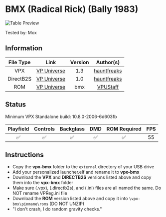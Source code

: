 # BMX (Radical Rick) (Bally 1983)

![Table Preview](https://vpuniverse.com/screenshots/monthly_2024_06/FS.png.74cd4e55fe628febb09c88d3d88be2e3.png)

Tested by: Mox

## Information
| File Type | Link | Version | Author(s) | 
|:---------:|:----:|:-------:|:---------:|
| VPX | [VP Universe](https://vpuniverse.com/files/file/20599-bmx-bally-1983-radical-rick-dtfsvr/) | 1.3 | [hauntfreaks](https://vpuniverse.com/profile/5216-hauntfreaks/) |
| DirectB2S | [VP Universe](https://vpuniverse.com/files/file/20598-bmx-bally-1983-radical-rick-b2s/) | 1.0 | [hauntfreaks](https://vpuniverse.com/profile/5216-hauntfreaks/) |
| ROM | [VP Universe](https://vpuniverse.com/files/file/1059-bmx-bally-1982/) | bmx | [VPUStaff](https://vpuniverse.com/profile/50-vpustaff/) |

## Status 
Minimum VPX Standalone build: 10.8.0-2006-6d603fb

| Playfield | Controls | Backglass | DMD | ROM Required | FPS | 
|:---------:|:--------:|:---------:|:---:|:------------:|:---:|
| :white_check_mark: | :white_check_mark: | :white_check_mark: | :white_check_mark: | :white_check_mark: | 55 |

## Instructions
- Copy the **vpx-bmx** folder to the `external` directory of your USB drive
- Add your personalized launcher.elf and rename it to **vpx-bmx**
- Download the **VPX** and **DIRECTB2S** versions listed above and copy them into the **vpx-bmx** folder
- Make sure (.vpx), (.directb2s), and (.ini) files are all named the same. Do NOT rename VPReg.ini file
- Download the **ROM** version listed above and copy it into `\vpx-bmx\pinmame\roms` (DO NOT UNZIP)
- "I don't crash, I do random gravity checks."
